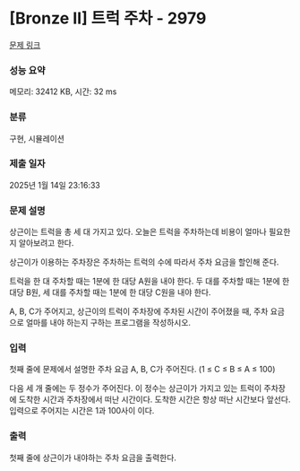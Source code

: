 # [Bronze II] 트럭 주차 - 2979 

[문제 링크](https://www.acmicpc.net/problem/2979) 

### 성능 요약

메모리: 32412 KB, 시간: 32 ms

### 분류

구현, 시뮬레이션

### 제출 일자

2025년 1월 14일 23:16:33

### 문제 설명

<p>상근이는 트럭을 총 세 대 가지고 있다. 오늘은 트럭을 주차하는데 비용이 얼마나 필요한지 알아보려고 한다.</p>

<p>상근이가 이용하는 주차장은 주차하는 트럭의 수에 따라서 주차 요금을 할인해 준다.</p>

<p>트럭을 한 대 주차할 때는 1분에 한 대당 A원을 내야 한다. 두 대를 주차할 때는 1분에 한 대당 B원, 세 대를 주차할 때는 1분에 한 대당 C원을 내야 한다.</p>

<p>A, B, C가 주어지고, 상근이의 트럭이 주차장에 주차된 시간이 주어졌을 때, 주차 요금으로 얼마를 내야 하는지 구하는 프로그램을 작성하시오.</p>

### 입력 

 <p>첫째 줄에 문제에서 설명한 주차 요금 A, B, C가 주어진다. (1 ≤ C ≤ B ≤ A ≤ 100)</p>

<p>다음 세 개 줄에는 두 정수가 주어진다. 이 정수는 상근이가 가지고 있는 트럭이 주차장에 도착한 시간과 주차장에서 떠난 시간이다. 도착한 시간은 항상 떠난 시간보다 앞선다. 입력으로 주어지는 시간은 1과 100사이 이다.</p>

### 출력 

 <p>첫째 줄에 상근이가 내야하는 주차 요금을 출력한다.</p>

